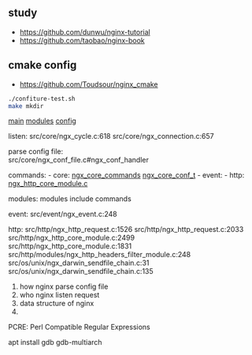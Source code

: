 ## study
- https://github.com/dunwu/nginx-tutorial
- https://github.com/taobao/nginx-book

## cmake config
- https://github.com/Toudsour/nginx_cmake


```bash
./confiture-test.sh
make mkdir

```


[main](src/core/nginx.c#196)
[modules](objs/ngx_modules.c)
[config](src/core/ngx_conf_file.c#ngx_conf_parse)

listen:
    src/core/ngx_cycle.c:618
    src/core/ngx_connection.c:657

parse config file:    
    src/core/ngx_conf_file.c#ngx_conf_handler

commands:
    - core:
        [ngx_core_commands](src/core/nginx.c#ngx_core_commands)
        [ngx_core_conf_t](src/core/ngx_cycle.h#ngx_core_conf_t)
    - event:
        [](src/event/ngx_event.c#ngx_event_core_commands)
    - http:
        [ngx_http_core_module.c](src/http/ngx_http_core_module.c#ngx_http_core_commands) 

modules:
    modules include commands
    [](objs/ngx_modules.c)

event:
    src/event/ngx_event.c:248

http:
    src/http/ngx_http_request.c:1526
    src/http/ngx_http_request.c:2033
    src/http/ngx_http_core_module.c:2499
    src/http/ngx_http_core_module.c:1831
    src/http/modules/ngx_http_headers_filter_module.c:248
    src/os/unix/ngx_darwin_sendfile_chain.c:31
    src/os/unix/ngx_darwin_sendfile_chain.c:135

1. how nginx parse config file
2. who nginx listen request
3. data structure of nginx
4. 


PCRE: Perl Compatible Regular Expressions 

apt install gdb gdb-multiarch
